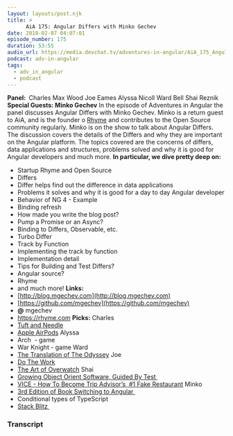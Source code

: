 ```yaml
---
layout: layouts/post.njk
title: >
      AiA 175: Angular Differs with Minko Gechev
date: 2018-02-07 04:07:01
episode_number: 175
duration: 53:55
audio_url: https://media.devchat.tv/adventures-in-angular/AiA_175_Angular_Differs_with_Minko_Gechev.mp3
podcast: adv-in-angular
tags: 
  - adv_in_angular
  - podcast
---
```


 **Panel:&nbsp;** Charles Max Wood Joe Eames Alyssa Nicoll Ward Bell Shai Reznik **Special Guests: Minko Gechev** In the episode of Adventures in Angular the panel discusses Angular Differs with Minko Gechev. Minko is a return guest to AiA, and is the founder o [Rhyme](https://rhyme.com) and contributes to the Open Source community regularly. Minko is on the show to talk about Angular Differs. The discussion covers the details of the Differs and why they are important on the Angular platform. The topics covered are the concerns of differs, data applications and structures, problems solved and why it is good for Angular developers and much more. **In particular, we dive pretty deep on:**
- Startup Rhyme and Open Source
- Differs
- Differ helps find out the difference in data applications
- Problems it solves and why it is good for a day to day Angular developer
- Behavior of NG 4 - Example
- Binding refresh
- How made you write the blog post?
- Pump a Promise or an Async?
- Binding to Differs, Observable, etc.
- Turbo Differ
- Track by Function
- Implementing the track by function
- Implementation detail
- Tips for Building and Test Differs?
- Angular source?
- Rhyme
- and much more!
**Links: &nbsp;**
- [http://blog.mgechev.com](http://blog.mgechev.com)
- [https://github.com/mgechev](https://github.com/mgechev)
- **@** mgechev
- https://rhyme.com
**Picks:** Charles
- [Tuft and Needle](https://www.tuftandneedle.com/mattress/?gclid=CjwKCAiAweXTBRAhEiwAmb3Xu0bQgP7fhfoB1MPsIbXeAMcZl-ovF_BY1Nn4FpqILojZ2LINy2_p8RoCgJEQAvD_BwE)
- [Apple AirPods](https://www.apple.com/airpods/)
Alyssa
- Arch&nbsp; - game
- War Knight - game
Ward
- [The Translation of The Odyssey](https://www.amazon.com/Odyssey-Homer/dp/0393089053)
Joe
- [Do The Work](https://www.amazon.com/Do-Work-Overcome-Resistance-Your/dp/1936891379)
- [The Art of Overwatch](https://www.amazon.com/Art-Overwatch-Blizzard/dp/1506703674)
Shai
- [Growing Object Orient Software, Guided By Test&nbsp;](https://www.amazon.com/Growing-Object-Oriented-Software-Guided-Tests/dp/0321503627)
- [VICE - How To Become Trip Advisor’s&nbsp; #1 Fake Restaurant](https://www.youtube.com/watch?v=bqPARIKHbN8)
Minko
- [3rd Edition of Book Switching to Angular&nbsp;](https://www.bookdepository.com/Switching-Angular-Third-Edition-Minko-Gechev/9781788620703)
- Conditional types of TypeScript
- [Stack Blitz&nbsp;](https://stackblitz.com)


### Transcript


